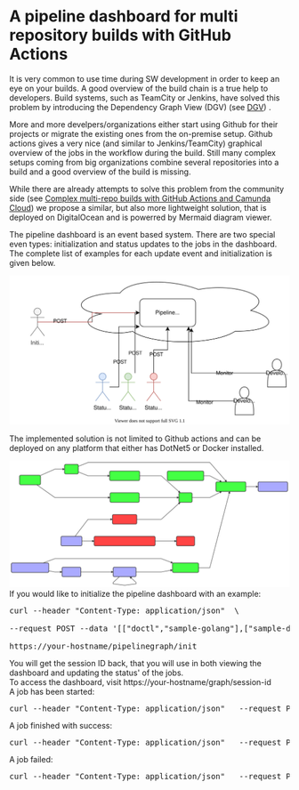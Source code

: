 <h1>A pipeline dashboard for multi repository builds with GitHub Actions</h1>
        <p>It is very common to use time during SW development in order to keep an eye on your builds.
        A good overview of the build chain is a true help to developers. Build systems, such as TeamCity or Jenkins, have solved this problem
        by introducing the Dependency Graph View (DGV) (see <a href="https://www.jetbrains.com/help/teamcity/build-dependencies-setup.html#Basics">DGV</a>) .
        </p><p>More and more develpers/organizations either start using Github for their projects or migrate the existing ones from the on-premise setup.
        Github actions gives a very nice (and similar to Jenkins/TeamCity) graphical overview of the jobs in the workflow during the build. Still many
        complex setups coming from big organizations combine several repositories into a build and a good overview of the build is missing.
        </p><p>While there are already attempts to solve this problem from the community side (see <a href="https://medium.com/@sitapati/complex-multi-repo-builds-with-github-actions-and-camunda-cloud-fa8e4c7abd26">Complex multi-repo builds with GitHub Actions and Camunda Cloud</a>)
        we propose a similar, but also more lightweight solution, that is deployed on DigitalOcean and is powerred by Mermaid diagram viewer.
        </p>
        <p>The pipeline dashboard is an event based system. There are two special even types: initialization and status updates to the jobs in the dashboard. The complete list of examples for each update event and initialization is given below.</p>
        <img src="PipelineGraph/ClientApp/public/architecture.svg" id="architecture" /><br/>
        <p>The implemented solution is not limited to Github actions and can be deployed on any platform that either has DotNet5 or Docker installed.</p>
       <img src="PipelineGraph/ClientApp/public/dashboard.svg" id="dashboard" /><br/>
        If you would like to initialize the pipeline dashboard with an example:
<pre class="bash">curl --header "Content-Type: application/json"  \<br/>
--request POST --data '[["doctl","sample-golang"],["sample-dockerfile","sample-gatsby"],["doctl","sample-gatsby"],["godo","sample-gatsby"],["go-workers2","sample-gatsby"],["pynetbox","hacktoberfest"],["terraform-provider-digitalocean","grafana"],["pynetbox","doctl"],["sample-golang","godo"],["hacktoberfest","godo"],["droplet_kit","godo"],["sample-laravel-api","openapi"],["sample-gatsby","nginxconfig.io"],["go-libvirt","terraform-provider-digitalocean"],["go-libvirt","droplet_kit"],["sample-laravel-api","go-workers2"],["clusterlint","go-workers2"],["openapi","clusterlint"],["clusterlint","clusterlint"]]' \<br/>
https://your-hostname/pipelinegraph/init</pre>
         You will get the session ID back, that you will use in both viewing the dashboard and updating the status' of the jobs.<br/>
         To access the dashboard, visit https://your-hostname/graph/session-id<br/>
        A job has been started:
 <pre class="bash">curl --header "Content-Type: application/json"   --request POST --data '["hacktoberfest","running"]' https://your-hostname/pipelinegraph/updatestatus/session-id</pre>
         A job finished with success:
<pre class="bash">curl --header "Content-Type: application/json"   --request POST --data '["doctl","finishedsuccess"]' https://your-hostname/pipelinegraph/updatestatus/session-id</pre>
         A job failed:
<pre class="bash">
curl --header "Content-Type: application/json"   --request POST --data '["terraform-provider-digitalocean","finishederror"]' https://your-hostname/pipelinegraph/updatestatus/session-id</pre>
      </div>
